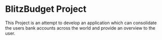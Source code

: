 # BlitzBudget Project

This Project is an attempt to develop an application which can consolidate the users bank accounts across the world and provide an overview to the user.
